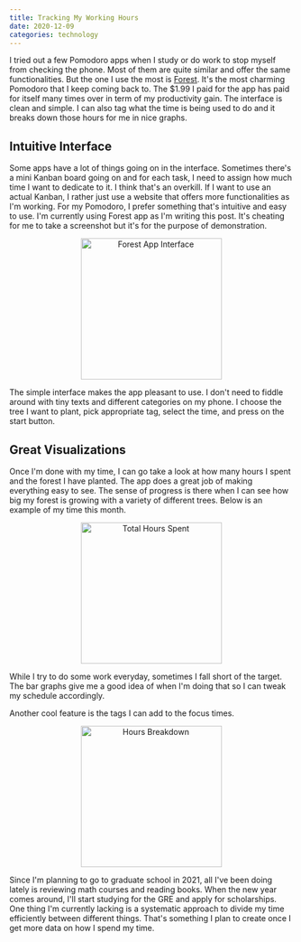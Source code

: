 ```yaml
---
title: Tracking My Working Hours
date: 2020-12-09
categories: technology
---
```


I tried out a few Pomodoro apps when I study or do work to stop myself from checking the phone. Most of them are quite similar and offer the same functionalities. But the one I use the most is [Forest](https://www.forestapp.cc/). It's the most charming Pomodoro that I keep coming back to. The $1.99 I paid for the app has paid for itself many times over in term of my productivity gain. The interface is clean and simple. I can also tag what the time is being used to do and it breaks down those hours for me in nice graphs.

<!--more-->

## Intuitive Interface

Some apps have a lot of things going on in the interface. Sometimes there's a mini Kanban board going on and for each task, I need to assign how much time I want to dedicate to it. I think that's an overkill. If I want to use an actual Kanban, I rather just use a website that offers more functionalities as I'm working. For my Pomodoro, I prefer something that's intuitive and easy to use. I'm currently using Forest app as I'm writing this post. It's cheating for me to take a screenshot but it's for the purpose of demonstration.

<p align="center">
  <img width="250" src="https://i.imgur.com/65JqIhy.jpg" alt="Forest App Interface">
</p>

The simple interface makes the app pleasant to use. I don't need to fiddle around with tiny texts and different categories on my phone. I choose the tree I want to plant, pick appropriate tag, select the time, and press on the start button.

## Great Visualizations

Once I'm done with my time, I can go take a look at how many hours I spent and the forest I have planted. The app does a great job of making everything easy to see. The sense of progress is there when I can see how big my forest is growing with a variety of different trees. Below is an example of my time this month.

<p align="center">
  <img width="250" src="https://i.imgur.com/dwGWdBN.jpg" alt="Total Hours Spent">
</p>

While I try to do some work everyday, sometimes I fall short of the target. The bar graphs give me a good idea of when I'm doing that so I can tweak my schedule accordingly.

Another cool feature is the tags I can add to the focus times. 

<p align="center">
  <img width="250" src="https://i.imgur.com/1sfxWpP.jpg" alt="Hours Breakdown">
</p>

Since I'm planning to go to graduate school in 2021, all I've been doing lately is reviewing math courses and reading books. When the new year comes around, I'll start studying for the GRE and apply for scholarships. One thing I'm currently lacking is a systematic approach to divide my time efficiently between different things. That's something I plan to create once I get more data on how I spend my time.

